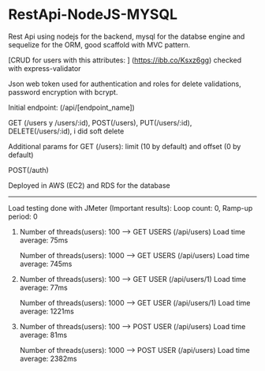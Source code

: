# RestApi-NodeJS-MYSQL
Rest Api using nodejs for the backend, mysql for the databse engine and sequelize for the ORM, good scaffold with MVC pattern.

[CRUD for users with this attributes: ] (https://ibb.co/Ksxz6gg)
checked with express-validator

Json web token used for authentication and roles for delete validations, password encryption with bcrypt.

Initial endpoint: (/api/[endpoint_name])

GET (/users y /users/:id), POST(/users), PUT(/users/:id), DELETE(/users/:id), i did soft delete

Additional params for GET (/users): limit (10 by default) and offset (0 by default)

POST(/auth)

Deployed in AWS (EC2) and RDS for the database

-------------------------------------------------------
Load testing done with JMeter (Important results):
   Loop count: 0,
   Ramp-up period: 0
   
1) Number of threads(users): 100 --> GET USERS (/api/users)
   Load time average: 75ms

   Number of threads(users): 1000 --> GET USERS (/api/users)
      Load time average: 745ms
   
2) Number of threads(users): 100 --> GET USER (/api/users/1)
   Load time average: 77ms
   
   Number of threads(users): 1000 --> GET USER (/api/users/1)
   Load time average: 1221ms

3) Number of threads(users): 100 --> POST USER (/api/users)
   Load time average: 81ms
   
   Number of threads(users): 1000 --> POST USER (/api/users)
   Load time average: 2382ms
